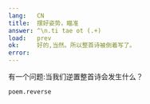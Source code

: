 ```yaml
---
lang:   CN
title:  摆好姿势，瞄准
answer: ^\n.ti tae ot (.+)
load:   prev
ok:     好的,当然。所以整首诗被倒着写了。
error:  
---
```


有一个问题:当我们逆置整首诗会发生什么？

    poem.reverse
